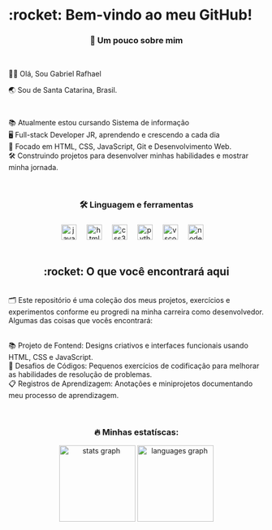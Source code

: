 <h1 align="left">:rocket: Bem-vindo ao meu GitHub!</h1>

<h3 align="center">🚀 Um pouco sobre mim</h3>
<br>

<p align="left">👋🏻 Olá, Sou Gabriel Rafhael<p>
<p align="left">🌏 Sou de Santa Catarina, Brasil.<p>

###

<p align="left"><br>
📚 Atualmente estou cursando Sistema de informação <br>
🖥️ Full-stack Developer JR, aprendendo e crescendo a cada dia <br>
🎯 Focado em HTML, CSS, JavaScript, Git e Desenvolvimento Web. <br>
🛠️ Construindo projetos para desenvolver minhas habilidades e mostrar minha jornada.
</p>

<br>


<h3 align="center">🛠️ Linguagem e ferramentas</h3>

###

<div align="center">
  <img src="https://cdn.jsdelivr.net/gh/devicons/devicon/icons/javascript/javascript-original.svg" height="30" alt="javascript logo"  />
  <img width="12" />
  <img src="https://cdn.jsdelivr.net/gh/devicons/devicon/icons/html5/html5-original.svg" height="30" alt="html5 logo"  />
  <img width="12" />
  <img src="https://cdn.jsdelivr.net/gh/devicons/devicon/icons/css3/css3-original.svg" height="30" alt="css3 logo"  />
  <img width="12" />
  <img src="https://cdn.jsdelivr.net/gh/devicons/devicon/icons/python/python-original.svg" height="30" alt="python logo"  />
  <img width="12" />
  <img src="https://cdn.jsdelivr.net/gh/devicons/devicon/icons/vscode/vscode-original.svg" height="30" alt="vscode logo"  />
  <img width="12" />
  <img src="https://cdn.jsdelivr.net/gh/devicons/devicon/icons/nodejs/nodejs-original.svg" height="30" alt="nodejs logo"  />
  <img width="12" />
</div>
<br>

<h2 align="center">:rocket: O que você encontrará aqui</h2> 

<p align="left"><br>
🗂️ Este repositório é uma coleção dos meus projetos, exercícios e experimentos conforme eu progredi na minha carreira como desenvolvedor. Algumas das coisas que vocês encontrará: <br>
<br>

📚 Projeto de Fontend: Designs criativos e interfaces funcionais usando HTML, CSS e JavaScript. <br>
🧩 Desafios de Códigos: Pequenos exercícios de codificação para melhorar as habilidades de resolução de problemas. <br>
📋 Registros de Aprendizagem: Anotações e miniprojetos documentando meu processo de aprendizagem.
</p>

<br>

<h3 align="center">🔥 Minhas estatíscas:</h3> 


<div align="center">
  <img src="https://github-readme-stats.vercel.app/api?username=maurodesouza&hide_title=false&hide_rank=false&show_icons=true&include_all_commits=true&count_private=true&disable_animations=false&theme=dracula&locale=en&hide_border=false" height="150" alt="stats graph"  />
  <img src="https://github-readme-stats.vercel.app/api/top-langs?username=maurodesouza&locale=en&hide_title=false&layout=compact&card_width=320&langs_count=5&theme=dracula&hide_border=false" height="150" alt="languages graph"  />
</div>


